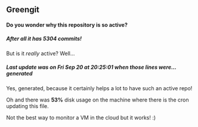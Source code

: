 ## Greengit

#### Do you wonder why this repository is so active?

##### After all it has 5304 commits!

But is it *really* active? Well...

##### Last update was on Fri Sep 20 at 20:25:01 when those lines were... generated

Yes, generated, because it certainly helps a lot to have such an active repo!

Oh and there was **53%** disk usage on the machine
where there is the cron updating this file.

Not the best way to monitor a VM in the cloud but it works! :)
